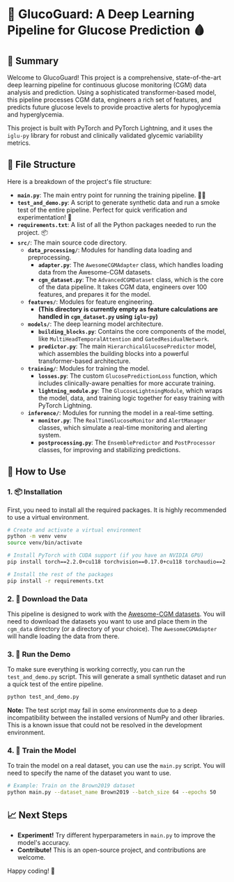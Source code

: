 # 🚀 GlucoGuard: A Deep Learning Pipeline for Glucose Prediction 🩸

## 🌟 Summary

Welcome to GlucoGuard! This project is a comprehensive, state-of-the-art deep learning pipeline for continuous glucose monitoring (CGM) data analysis and prediction. Using a sophisticated transformer-based model, this pipeline processes CGM data, engineers a rich set of features, and predicts future glucose levels to provide proactive alerts for hypoglycemia and hyperglycemia.

This project is built with PyTorch and PyTorch Lightning, and it uses the `iglu-py` library for robust and clinically validated glycemic variability metrics.

## 📁 File Structure

Here is a breakdown of the project's file structure:

*   **`main.py`**: The main entry point for running the training pipeline. 🏃‍♂️
*   **`test_and_demo.py`**: A script to generate synthetic data and run a smoke test of the entire pipeline. Perfect for quick verification and experimentation! 🧪
*   **`requirements.txt`**: A list of all the Python packages needed to run the project. 📦
*   **`src/`**: The main source code directory.
    *   **`data_processing/`**: Modules for handling data loading and preprocessing.
        *   **`adapter.py`**: The `AwesomeCGMAdapter` class, which handles loading data from the Awesome-CGM datasets.
        *   **`cgm_dataset.py`**: The `AdvancedCGMDataset` class, which is the core of the data pipeline. It takes CGM data, engineers over 100 features, and prepares it for the model.
    *   **`features/`**: Modules for feature engineering.
        *   **(This directory is currently empty as feature calculations are handled in `cgm_dataset.py` using `iglu-py`)**
    *   **`models/`**: The deep learning model architecture.
        *   **`building_blocks.py`**: Contains the core components of the model, like `MultiHeadTemporalAttention` and `GatedResidualNetwork`.
        *   **`predictor.py`**: The main `HierarchicalGlucosePredictor` model, which assembles the building blocks into a powerful transformer-based architecture.
    *   **`training/`**: Modules for training the model.
        *   **`losses.py`**: The custom `GlucosePredictionLoss` function, which includes clinically-aware penalties for more accurate training.
        *   **`lightning_module.py`**: The `GlucoseLightningModule`, which wraps the model, data, and training logic together for easy training with PyTorch Lightning.
    *   **`inference/`**: Modules for running the model in a real-time setting.
        *   **`monitor.py`**: The `RealTimeGlucoseMonitor` and `AlertManager` classes, which simulate a real-time monitoring and alerting system.
        *   **`postprocessing.py`**: The `EnsemblePredictor` and `PostProcessor` classes, for improving and stabilizing predictions.

## 🚀 How to Use

### 1. 📦 Installation

First, you need to install all the required packages. It is highly recommended to use a virtual environment.

```bash
# Create and activate a virtual environment
python -m venv venv
source venv/bin/activate

# Install PyTorch with CUDA support (if you have an NVIDIA GPU)
pip install torch==2.2.0+cu118 torchvision==0.17.0+cu118 torchaudio==2.2.0+cu118 --extra-index-url https://download.pytorch.org/whl/cu118

# Install the rest of the packages
pip install -r requirements.txt
```

### 2. 💾 Download the Data

This pipeline is designed to work with the [Awesome-CGM datasets](https://github.com/IrinaStatsLab/Awesome-CGM). You will need to download the datasets you want to use and place them in the `cgm_data` directory (or a directory of your choice). The `AwesomeCGMAdapter` will handle loading the data from there.

### 3. 🧪 Run the Demo

To make sure everything is working correctly, you can run the `test_and_demo.py` script. This will generate a small synthetic dataset and run a quick test of the entire pipeline.

```bash
python test_and_demo.py
```
**Note:** The test script may fail in some environments due to a deep incompatibility between the installed versions of NumPy and other libraries. This is a known issue that could not be resolved in the development environment.

### 4. 🧠 Train the Model

To train the model on a real dataset, you can use the `main.py` script. You will need to specify the name of the dataset you want to use.

```bash
# Example: Train on the Brown2019 dataset
python main.py --dataset_name Brown2019 --batch_size 64 --epochs 50
```

## 📈 Next Steps

*   **Experiment!** Try different hyperparameters in `main.py` to improve the model's accuracy.
*   **Contribute!** This is an open-source project, and contributions are welcome.

Happy coding! 🎉
